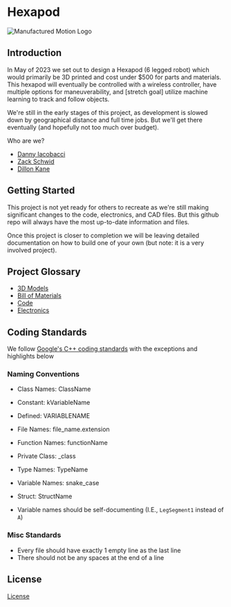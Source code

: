# Hexapod

![Manufactured Motion Logo](./Images/hexapod_logo.png)

## Introduction

In May of 2023 we set out to design a Hexapod (6 legged robot) which would primarily be 3D printed and cost under $500 for parts and materials. This hexapod will eventually be controlled with a wireless controller, have multiple options for maneuverability, and [stretch goal] utilize machine learning to track and follow objects.

We're still in the early stages of this project, as development is slowed down by geographical distance and full time jobs. But we'll get there eventually (and hopefully not too much over budget).

Who are we?

- [Danny Iacobacci](https://www.linkedin.com/in/diacobacci/)
- [Zack Schwid](https://www.linkedin.com/in/zacharyschwid/)
- [Dillon Kane](https://www.linkedin.com/in/dillonkane/)

## Getting Started

This project is not yet ready for others to recreate as we're still making significant changes to the code, electronics, and CAD files. But this github repo will always have the most up-to-date information and files.

Once this project is closer to completion we will be leaving detailed documentation on how to build one of your own (but note: it is a very involved project).

## Project Glossary 

- [3D Models](./Finalized%203D%20Printed%20Parts/)
- [Bill of Materials](./Bill-of-Materials/BOM.md)
- [Code](./HexapodController/)
- [Electronics](./PCB/)

## Coding Standards

We follow [Google's C++ coding standards](https://google.github.io/styleguide/cppguide.html#Function_Names) with the exceptions and highlights below

### Naming Conventions

- Class Names: ClassName
- Constant: kVariableName
- Defined: VARIABLENAME
- File Names: file_name.extension
- Function Names: functionName
- Private Class: _class
- Type Names: TypeName
- Variable Names: snake_case
- Struct: StructName

- Variable names should be self-documenting (I.E., `LegSegment1` instead of `A`)

### Misc Standards

- Every file should have exactly 1 empty line as the last line
- There should not be any spaces at the end of a line

## License

[License](./LICENSE)
